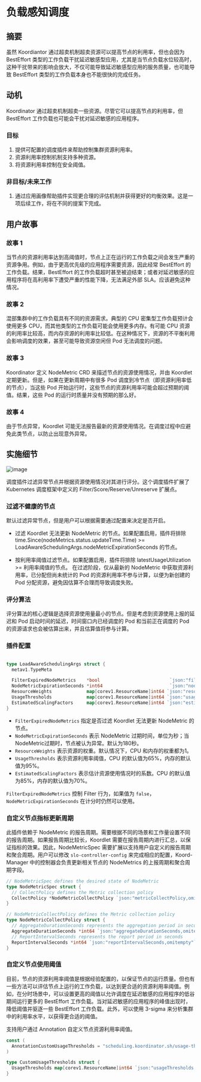 # 负载感知调度

## 摘要

虽然 Koordiantor 通过超卖机制超卖资源可以提高节点的利用率，但也会因为 BestEffort 类型的工作负载干扰延迟敏感型应用，尤其是当节点负载水位较高时，这种干扰带来的影响会放大，不仅可能导致延迟敏感型应用的服务质量，也可能导致 BestEffort 类型的工作负载本身也不能很快的完成任务。

## 动机

Koordinator 通过超卖机制超卖一些资源。尽管它可以提高节点的利用率，但 BestEffort 工作负载也可能会干扰对延迟敏感的应用程序。

### 目标

1. 提供可配置的调度插件来帮助控制集群资源利用率。
2. 资源利用率控制机制支持多种资源。
3. 将资源利用率控制在安全阈值。

### 非目标/未来工作

1. 通过应用画像帮助插件实现更合理的评估机制并获得更好的均衡效果。这是一项后续工作，将在不同的提案下完成。

## 用户故事

### 故事 1

当节点的资源利用率达到高阈值时，节点上正在运行的工作负载之间会发生严重的资源争用。例如，由于更高优先级的应用程序需要资源，因此经常 BestEffort 的工作负载。结果，BestEffort 的工作负载超时甚至被迫结束；或者对延迟敏感的应用程序将在高利用率下遭受严重的性能下降，无法满足外部 SLA。应该避免这种情况。

### 故事 2

混部集群中的工作负载具有不同的资源需求。典型的 CPU 密集型工作负载预计会使用更多 CPU，而其他类型的工作负载可能会使用更多内存。有可能 CPU 资源的利用率比较高，而内存资源的利用率比较低。在这种情况下，资源的不平衡利用会影响调度的效果，甚至可能导致资源空闲但 Pod 无法调度的问题。

### 故事 3

Koordinator 定义 NodeMetric CRD 来描述节点的资源使用情况，并由 Koordlet 定期更新。但是，如果在更新周期中有很多 Pod 调度到冷节点（即资源利用率低的节点），当这些 Pod 开始运行时，这些节点的资源利用率可能会超过预期的阈值。结果，这些 Pod 的运行时质量并没有预期的那么好。
### 故事 4

由于节点异常，Koordlet 可能无法报告最新的资源使用情况。在调度过程中应避免此类节点，以防止出现意外异常。

## 实施细节

![image](/img/load-aware-scheduling-arch.svg)

调度插件过滤异常节点并根据资源使用情况对其进行评分。这个调度插件扩展了 Kubernetes 调度框架中定义的 Filter/Score/Reserve/Unreserve 扩展点。

### 过滤不健康的节点

默认过滤异常节点，但是用户可以根据需要通过配置来决定是否开启。

- 过滤 Koordlet 无法更新 NodeMetric 的节点。如果配置启用，插件将排除 time.Since(nodeMetrics.status.updateTime.Time) >= LoadAwareSchedulingArgs.nodeMetricExpirationSeconds 的节点。

- 按利用率阈值过滤节点。如果配置启用，插件将排除 latestUsageUtilization >= 利用率阈值的节点。 在过滤阶段，仅从最新的 NodeMetric 中获取资源利用率，已分配但尚未统计的 Pod 的资源利用率不参与计算，以便为新创建的 Pod 分配资源，避免因估算不合理而导致调度失败。

### 评分算法

评分算法的核心逻辑是选择资源使用量最小的节点。但是考虑到资源使用上报的延迟和 Pod 启动时间的延迟，时间窗口内已经调度的 Pod 和当前正在调度的 Pod 的资源请求也会被估算出来，并且估算值将参与计算。

### 插件配置

```go

type LoadAwareSchedulingArgs struct {
  metav1.TypeMeta

  FilterExpiredNodeMetrics    *bool                          `json:"filterExpiredNodeMetrics,omitempty"`
  NodeMetricExpirationSeconds *int64                         `json:"nodeMetricExpirationSeconds,omitempty"`
  ResourceWeights             map[corev1.ResourceName]int64 `json:"resourceWeights,omitempty"`
  UsageThresholds             map[corev1.ResourceName]int64 `json:"usageThresholds,omitempty"`
  EstimatedScalingFactors     map[corev1.ResourceName]int64 `json:"estimatedScalingFactors,omitempty"`
}

```

- `FilterExpiredNodeMetrics` 指定是否过滤 Koordlet 无法更新 NodeMetric 的节点。
- `NodeMetricExpirationSeconds` 表示 NodeMetric 过期时间，单位为秒；当NodeMetric过期时，节点被认为异常。默认为180秒。
- `ResourceWeights` 表示资源的权重。默认情况下，CPU 和内存的权重都为1。
- `UsageThresholds` 表示资源利用率阈值，CPU 的默认值为65%，内存的默认值为95%。
- `EstimatedScalingFactors` 表示估计资源使用情况时的系数。CPU 的默认值为85%，内存的默认值为70%。

`FilterExpiredNodeMetrics` 控制 Filter 行为，如果值为 `false`，`NodeMetricExpirationSeconds` 在计分时仍然可以使用。

### 自定义节点指标更新周期

此插件依赖于 NodeMetric 的报告周期。需要根据不同的场景和工作量设置不同的报告周期。如果报告周期比较长，Koordlet 需要在报告周期内进行汇总，以保证指标的效果。因此，NodeMetricSpec 需要扩展以支持用户自定义的报告周期和聚合周期。用户可以修改 `slo-controller-config` 来完成相应的配置，Koord-Manager 中的控制器会负责更新相关节点的 NodeMetrics 的上报周期和聚合周期字段。

```go
// NodeMetricSpec defines the desired state of NodeMetric
type NodeMetricSpec struct {
  // CollectPolicy defines the Metric collection policy
  CollectPolicy *NodeMetricCollectPolicy `json:"metricCollectPolicy,omitempty"`
}

// NodeMetricCollectPolicy defines the Metric collection policy
type NodeMetricCollectPolicy struct {
  // AggregateDurationSeconds represents the aggregation period in seconds
  AggregateDurationSeconds *int64 `json:"aggregateDurationSeconds,omitempty"`
  // ReportIntervalSeconds represents the report period in seconds
  ReportIntervalSeconds *int64 `json:"reportIntervalSeconds,omitempty"`
}
```

### 自定义节点使用阈值

目前，节点的资源利用率阈值是根据经验配置的，以保证节点的运行质量。但也有一些方法可以评估节点上运行的工作负载，以达到更合适的资源利用率阈值。例如，在分时场景中，可以设置更高的阈值以允许调度在延迟敏感的应用程序的低谷期间运行更多的 BestEffort 工作负载。当对延迟敏感的应用程序的峰值出现时，降低阈值并驱逐一些 BestEffort 工作负载。此外，可以使用 3-sigma 来分析集群中的利用率水平，以获得更合适的阈值。

支持用户通过 Annotation 自定义节点资源利用率阈值。

```go
const (
  AnnotationCustomUsageThresholds = "scheduling.koordinator.sh/usage-thresholds"
)

type CustomUsageThresholds struct {
  UsageThresholds map[corev1.ResourceName]int64 `json:"usageThresholds,omitempty"`
}
```
